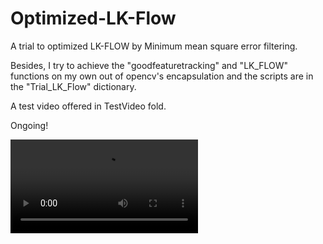 # Optimized-LK-Flow
A trial to optimized LK-FLOW by Minimum mean square error filtering.

Besides, I try to achieve the "goodfeaturetracking" and "LK_FLOW" functions on my own out of opencv's encapsulation and the scripts are in the "Trial_LK_Flow" dictionary.

A test video offered in TestVideo fold.

Ongoing!

![result](https://github.com/wonderseen/Optimized-LK-Flow/blob/master/result-show/LK-Flow-result.mp4)
